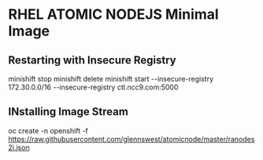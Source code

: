 # RHEL ATOMIC NODEJS Minimal Image


## Restarting with Insecure Registry
minishift stop 
minishift delete
minishift start --insecure-registry 172.30.0.0/16 --insecure-registry ctl.ncc9.com:5000

## INstalling Image Stream
oc create -n openshift -f https://raw.githubusercontent.com/glennswest/atomicnode/master/ranodes2i.json

